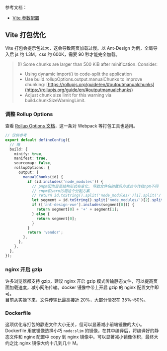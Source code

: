 参考文档：

- [Vite 参数配置](https://my.oschina.net/rc6688/blog/5178428)

## Vite 打包优化

Vite 打包会提示包过大，这会导致网页加载过慢。以 Ant-Design 为例，全局导入后 js 约 1.3M，css 约 600K，需要 90 秒才能完全加载。

> (!) Some chunks are larger than 500 KiB after minification. Consider:
> - Using dynamic import() to code-split the application
> - Use build.rollupOptions.output.manualChunks to improve chunking: [https://rollupjs.org/guide/en/#outputmanualchunks](https://rollupjs.org/guide/en/#outputmanualchunks)
> - Adjust chunk size limit for this warning via build.chunkSizeWarningLimit.



### 调整 Rollup Options
查看 [Rollup Options 文档](https://rollupjs.org/guide/en/#outputmanualchunks)，这一条对 Webpack 等打包工具也适用。
```typescript
// 仅供参考
export default defineConfig({
  // 略
  build: {
    minify: true,
    manifest: true,
    sourcemap: false,
    rollupOptions: {
      output: {
        manualChunks(id) {
          if (id.includes('node_modules')) {
            // pnpm因为目录结构形式有变化, 导致文件名的裁剪方式也与传统npm不同
            // cnpm和yarn的用这个分割方案
            // return id.toString().split('node_modules/')[1].split('/')[0].toString();
            let segment = id.toString().split('node_modules/')[2].split('/');
            if (['ant-design-vue'].includes(segment[0])) {
              return segment[0] + '+' + segment[1];
            } else {
              return segment[0];
            }
          }
          return 'vendor';
        },
      },
    },
  },
});
```

### nginx 开启 gzip
许多浏览器都支持 gzip，建议 nginx 开启 gzip 模式传输静态文件，可以提高页面加载速度，减小网络传输。docker 镜像中带上开启 gzip 的 nginx 配置文件即可。<br />目前从实操下来，文件传输比最高接近 20%，大部分情况在 35%~50%。

### Dockerfile
这项优化与打包的静态文件大小无关，但可以显著减小前端镜像的大小。<br />Dockerfile 用底镜像选择小巧 `node:slim` 的镜像，在其中编译后，将编译好的静态文件和 nginx 配置中 copy 到 nginx 镜像中。可以显著减小镜像体积，最终大约之比 nginx 镜像大约十几到几十 M。
